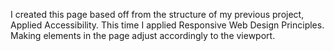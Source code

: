 I created this page based off from the structure of my previous project, Applied Accessibility. This time I applied Responsive Web Design Principles. Making elements in the page adjust accordingly to the viewport. 